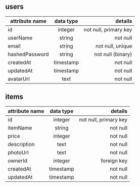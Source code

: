 ## **users**

| attribute name | data type |               details |
| -------------- | :-------: | --------------------: |
| id             |  integer  | not null, primary key |
| userName       |  string   |              not null |
| email          |  string   |      not null, unique |
| hashedPassword |  string   |     not null (binary) |
| createdAt      | timestamp |              not null |
| updatedAt      | timestamp |              not null |
| avatarUrl      |   text    |              not null |

## **items**

| attribute name | data type |               details |
| -------------- | :-------: | --------------------: |
| id             |  integer  | not null, primary key |
| itemName       |  string   |              not null |
| price          |  integer  |              not null |
| description    |   text    |              not null |
| photoUrl       |   text    |              not null |
| ownerId        |  integer  |           foreign key |
| createdAt      | timestamp |              not null |
| updatedAt      | timestamp |              not null |